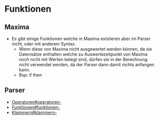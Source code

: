 # Funktionen
## Maxima
* Es gibt einige Funktionen welche in Maxima existieren aber im Parser nicht, oder mit anderem Syntax.
  * Wenn diese von Maxima nicht ausgewertet werden können, da sie Datensätze enthalten welche zu Auswertezeitpunkt von Maxima noch nicht mit Werten belegt sind, dürfen sie in der Berechnung nicht verwendet werden, da der Parser dann damit nichts anfangen kann.
  * Bsp: if then

## Parser
* [Operatoren#operatoren-](../Berechnungen#operatoren-/index.md#operatoren-)
* [Funktionen#funktionen-](../Berechnungen#funktionen-/index.md#funktionen-)
* [Klammern#klammern-](../Berechnungen#klammern-/index.md#klammern-)


